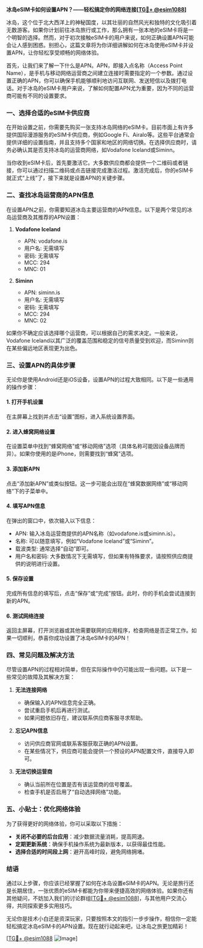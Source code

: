 **冰岛eSIM卡如何设置APN？——轻松搞定你的网络连接[[TG💪+ @esim1088](https://t.me/s/esim1088)]**

冰岛，这个位于北大西洋上的神秘国度，以其壮丽的自然风光和独特的文化吸引着无数游客。如果你计划前往冰岛旅行或工作，那么拥有一张本地的eSIM卡将是一个明智的选择。然而，对于初次接触eSIM卡的用户来说，如何正确设置APN可能会让人感到困惑。别担心，这篇文章将为你详细讲解如何在冰岛使用eSIM卡并设置APN，让你轻松享受顺畅的网络体验。

首先，让我们来了解一下什么是APN。APN，即接入点名称（Access Point Name），是手机与移动网络运营商之间建立连接时需要指定的一个参数。通过设置正确的APN，你可以确保手机能够顺利地访问互联网、发送短信以及拨打电话。对于冰岛的eSIM卡用户来说，了解如何配置APN尤为重要，因为不同的运营商可能有不同的设置要求。

### **一、选择合适的eSIM卡供应商**
在开始设置之前，你需要先购买一张支持冰岛网络的eSIM卡。目前市面上有许多提供国际漫游服务的eSIM卡供应商，例如Google Fi、Airalo等。这些平台通常会提供详细的设置指南，并且支持多个国家和地区的网络切换。在选择供应商时，请务必确认其是否支持冰岛的运营商网络，如Vodafone Iceland或Siminn。

当你收到eSIM卡后，首先要激活它。大多数供应商都会提供一个二维码或者链接，你可以通过扫描二维码或点击链接完成激活过程。激活完成后，你的eSIM卡就正式“上线”了，接下来就是设置APN的关键步骤。

### **二、查找冰岛运营商的APN信息**
在设置APN之前，你需要知道冰岛主要运营商的APN信息。以下是两个常见的冰岛运营商及其推荐的APN设置：

1. **Vodafone Iceland**
   - APN: vodafone.is
   - 用户名: 无需填写
   - 密码: 无需填写
   - MCC: 294
   - MNC: 01

2. **Siminn**
   - APN: siminn.is
   - 用户名: 无需填写
   - 密码: 无需填写
   - MCC: 294
   - MNC: 02

如果你不确定应该选择哪个运营商，可以根据自己的需求决定。一般来说，Vodafone Iceland以其广泛的覆盖范围和稳定的信号质量受到欢迎，而Siminn则在某些偏远地区表现更为出色。

### **三、设置APN的具体步骤**
无论你是使用Android还是iOS设备，设置APN的过程大致相同。以下是一些通用的操作步骤：

#### **1. 打开手机设置**
在主屏幕上找到并点击“设置”图标，进入系统设置界面。

#### **2. 进入蜂窝网络设置**
在设置菜单中找到“蜂窝网络”或“移动网络”选项（具体名称可能因设备品牌而异）。如果你使用的是iPhone，则需要找到“蜂窝”选项。

#### **3. 添加新APN**
点击“添加新APN”或类似按钮。这一步可能会出现在“蜂窝数据网络”或“移动网络”下的子菜单中。

#### **4. 填写APN信息**
在弹出的窗口中，依次输入以下信息：
- APN: 输入冰岛运营商提供的APN名称（如vodafone.is或siminn.is）。
- 名称: 可以随意填写，例如“Vodafone Iceland”或“Siminn”。
- 载波类型: 通常选择“自动”即可。
- 用户名和密码: 大多数情况下无需填写，但如果有特殊要求，请按照供应商提供的说明进行设置。

#### **5. 保存设置**
完成所有信息的填写后，点击“保存”或“完成”按钮。此时，你的手机会尝试连接到新的APN。

#### **6. 测试网络连接**
返回主屏幕，打开浏览器或其他需要联网的应用程序，检查网络是否正常工作。如果一切顺利，恭喜你成功设置了冰岛eSIM卡的APN！

### **四、常见问题及解决方法**
尽管设置APN的过程相对简单，但在实际操作中仍可能出现一些问题。以下是一些常见的故障及其解决方案：

1. **无法连接网络**
   - 确保输入的APN信息完全正确。
   - 尝试重启手机后再进行测试。
   - 如果问题依旧存在，建议联系供应商客服寻求帮助。

2. **忘记APN信息**
   - 访问供应商官网或联系客服获取正确的APN设置。
   - 在某些情况下，供应商可能会提供一个预设的APN配置文件，直接导入即可。

3. **无法切换运营商**
   - 确认当前所在位置是否有该运营商的信号覆盖。
   - 检查手机是否启用了“自动选择网络”功能。

### **五、小贴士：优化网络体验**
为了获得更好的网络体验，你可以采取以下措施：
- **关闭不必要的后台应用**：减少数据流量消耗，提高网速。
- **定期更新系统**：确保手机操作系统为最新版本，以获得最佳性能。
- **选择合适的时间段上网**：避开高峰时段，避免网络拥堵。

### **结语**
通过以上步骤，你应该已经掌握了如何在冰岛设置eSIM卡的APN。无论是旅行还是长期居住，一张优质的eSIM卡都能为你带来便捷高效的网络体验。如果你还有其他疑问，不妨加入我们的讨论群组[[TG💪+ @esim1088](https://t.me/s/esim1088)]，与其他用户交流心得，共同探索更多实用技巧。

无论你是技术小白还是资深玩家，只要按照本文的指引一步步操作，相信你一定能轻松搞定冰岛eSIM卡的APN设置。现在就行动起来吧，让冰岛之旅更加精彩！

[[TG💪+ @esim1088](https://t.me/s/esim1088) ![Image](https://i.postimg.cc/4NQfJmqS/Snipaste-2025-05-13-00-14-12.png)]